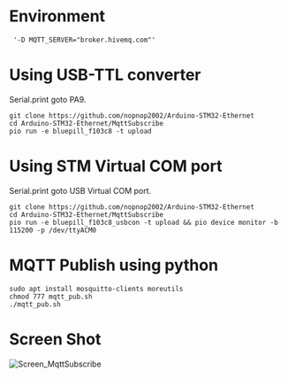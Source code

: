 # Environment
```
 '-D MQTT_SERVER="broker.hivemq.com"'
```

# Using USB-TTL converter   
Serial.print goto PA9.
```
git clone https://github.com/nopnop2002/Arduino-STM32-Ethernet
cd Arduino-STM32-Ethernet/MqttSubscribe
pio run -e bluepill_f103c8 -t upload
```

# Using STM Virtual COM port   
Serial.print goto USB Virtual COM port.   
```
git clone https://github.com/nopnop2002/Arduino-STM32-Ethernet
cd Arduino-STM32-Ethernet/MqttSubscribe
pio run -e bluepill_f103c8_usbcon -t upload && pio device monitor -b 115200 -p /dev/ttyACM0
```

# MQTT Publish using python
```
sudo apt install mosquitto-clients moreutils
chmod 777 mqtt_pub.sh
./mqtt_pub.sh
```

# Screen Shot
![Screen_MqttSubscribe](https://user-images.githubusercontent.com/6020549/169679099-aa6ff0dc-bfe4-4079-88c4-c5d03df507d3.jpg)

